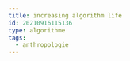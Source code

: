 ```yaml
---
title: increasing algorithm life
id: 20210916115136
type: algorithme
tags:
  - anthropologie
---
```


